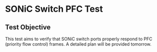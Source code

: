 # SONiC Switch PFC Test

## Test Objective

This test aims to verify that SONiC switch ports properly respond to PFC (priority flow control) frames.
A detailed plan will be provided tomorrow.
